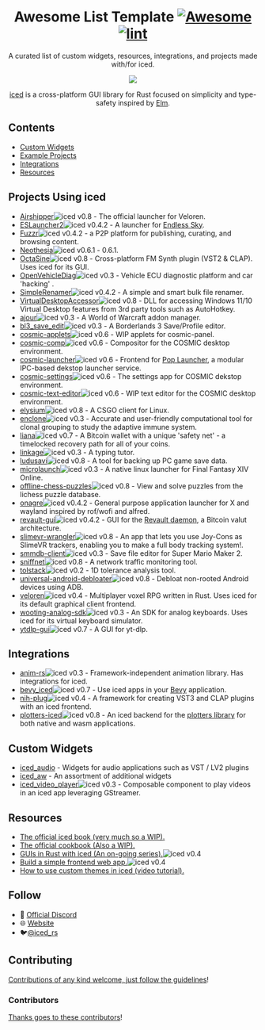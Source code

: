 <div align="center">

<!-- title -->

<!--lint ignore no-dead-urls-->

# Awesome List Template [![Awesome](https://awesome.re/badge.svg)](https://awesome.re) [![lint](https://github.com/emann/awesome-iced/actions/workflows/lint.yaml/badge.svg)](https://github.com/emann/awesome-iced/actions/workflows/lint.yaml)

<!-- subtitle -->

A curated list of custom widgets, resources, integrations, and projects made with/for iced.

<!-- image -->

<a href="https://github.com/iced-rs/iced" target="_blank" rel="noopener noreferrer">
  <img src="https://raw.githubusercontent.com/iced-rs/iced/8f14b448d263a2cfd03a998b1d54c21e33d58980/docs/logo.svg" />
</a>

<!-- description -->

[iced](https://github.com/iced-rs/iced) is a cross-platform GUI library for Rust focused on simplicity and type-safety inspired by [Elm](https://elm-lang.org/).

</div>

<!-- TOC -->

## Contents

- [Custom Widgets](#custom-widgets)
- [Example Projects](#example-projects)
- [Integrations](#integrations)
- [Resources](#resources)

<!-- CONTENT -->

## Projects Using iced

- [Airshipper](https://github.com/veloren/Airshipper)![iced v0.8](https://img.shields.io/badge/0.8-blue?logo=iced&style=plastic) - The official launcher for Veloren.
- [ESLauncher2](https://github.com/EndlessSkyCommunity/ESLauncher2)![iced v0.4.2](https://img.shields.io/badge/0.4.2-blue?logo=iced&style=plastic) - A launcher for [Endless Sky](https://endless-sky.github.io/).
- [Fuzzr](https://github.com/FuzzrNet/Fuzzr)![iced v0.4.2](https://img.shields.io/badge/0.4.2-blue?logo=iced&style=plastic) - a P2P platform for publishing, curating, and browsing content.
- [Neothesia](https://github.com/PolyMeilex/Neothesia)![iced v0.6.1](https://img.shields.io/badge/0.6.1-blue?logo=iced&style=plastic) - 0.6.1.
- [OctaSine](https://github.com/greatest-ape/OctaSine)![iced v0.8](https://img.shields.io/badge/0.8-blue?logo=iced&style=plastic) - Cross-platform FM Synth plugin (VST2 & CLAP). Uses iced for its GUI.
- [OpenVehicleDiag](https://github.com/rnd-ash/OpenVehicleDiag)![iced v0.3](https://img.shields.io/badge/0.3-blue?logo=iced&style=plastic) - Vehicle ECU diagnostic platform and car 'hacking' .
- [SimpleRenamer](https://github.com/Inspirateur/SimpleRenamer)![iced v0.4.2](https://img.shields.io/badge/0.4.2-blue?logo=iced&style=plastic) - A simple and smart bulk file renamer.
- [VirtualDesktopAccessor](https://github.com/Ciantic/VirtualDesktopAccessor)![iced v0.8](https://img.shields.io/badge/0.8-blue?logo=iced&style=plastic) - DLL for accessing Windows 11/10 Virtual Desktop features from 3rd party tools such as AutoHotkey.
- [ajour](https://github.com/ajour/ajour)![iced v0.3](https://img.shields.io/badge/0.3-blue?logo=iced&style=plastic) - A World of Warcraft addon manager.
- [bl3_save_edit](https://github.com/ZakisM/bl3_save_edit)![iced v0.3](https://img.shields.io/badge/0.3-blue?logo=iced&style=plastic) - A Borderlands 3 Save/Profile editor.
- [cosmic-applets](https://github.com/pop-os/cosmic-applets)![iced v0.6](https://img.shields.io/badge/0.6-blue?logo=iced&style=plastic) - WIP applets for cosmic-panel.
- [cosmic-comp](https://github.com/pop-os/cosmic-comp)![iced v0.6](https://img.shields.io/badge/0.6-blue?logo=iced&style=plastic) - Compositor for the COSMIC desktop environment.
- [cosmic-launcher](https://github.com/pop-os/cosmic-launcher)![iced v0.6](https://img.shields.io/badge/0.6-blue?logo=iced&style=plastic) - Frontend for [Pop Launcher](https://github.com/pop-os/launcher), a modular IPC-based dekstop launcher service.
- [cosmic-settings](https://github.com/pop-os/cosmic-settings)![iced v0.6](https://img.shields.io/badge/0.6-blue?logo=iced&style=plastic) - The settings app for COSMIC dekstop environment.
- [cosmic-text-editor](https://github.com/pop-os/cosmic-text-editor)![iced v0.6](https://img.shields.io/badge/0.6-blue?logo=iced&style=plastic) - WIP text editor for the COSMIC desktop environment.
- [elysium](https://github.com/ka1mari/elysium)![iced v0.8](https://img.shields.io/badge/0.8-blue?logo=iced&style=plastic) - A CSGO client for Linux.
- [enclone](https://github.com/10XGenomics/enclone)![iced v0.3](https://img.shields.io/badge/0.3-blue?logo=iced&style=plastic) - Accurate and user-friendly computational tool for clonal grouping to study the adaptive immune system.
- [liana](https://github.com/wizardsardine/liana)![iced v0.7](https://img.shields.io/badge/0.7-blue?logo=iced&style=plastic) - A Bitcoin wallet with a unique 'safety net' - a timelocked recovery path for all of your coins.
- [linkage](https://github.com/linkage-rs/linkage)![iced v0.3](https://img.shields.io/badge/0.3-blue?logo=iced&style=plastic) - A typing tutor.
- [ludusavi](https://github.com/mtkennerly/ludusavi)![iced v0.8](https://img.shields.io/badge/0.8-blue?logo=iced&style=plastic) - A tool for backing up PC game save data.
- [microlaunch](https://github.com/eorzeatools/microlaunch)![iced v0.3](https://img.shields.io/badge/0.3-blue?logo=iced&style=plastic) - A native linux launcher for Final Fantasy XIV Online.
- [offline-chess-puzzles](https://github.com/brianch/offline-chess-puzzles)![iced v0.8](https://img.shields.io/badge/0.8-blue?logo=iced&style=plastic) - View and solve puzzles from the lichess puzzle database.
- [onagre](https://github.com/oknozor/onagre)![iced v0.4.2](https://img.shields.io/badge/0.4.2-blue?logo=iced&style=plastic) - General purpose application launcher for X and wayland inspired by rof/wofi and alfred.
- [revault-gui](https://github.com/revault/revault-gui)![iced v0.4.2](https://img.shields.io/badge/0.4.2-blue?logo=iced&style=plastic) - GUI for the [Revault daemon](https://github.com/revault/revaultd), a Bitcoin valut architecture.
- [slimevr-wrangler](https://github.com/carl-anders/slimevr-wrangler)![iced v0.8](https://img.shields.io/badge/0.8-blue?logo=iced&style=plastic) - An app that lets you use Joy-Cons as SlimeVR trackers, enabling you to make a full body tracking system!.
- [smmdb-client](https://github.com/Tarnadas/smmdb-client)![iced v0.3](https://img.shields.io/badge/0.3-blue?logo=iced&style=plastic) - Save file editor for Super Mario Maker 2.
- [sniffnet](https://github.com/GyulyVGC/sniffnet)![iced v0.8](https://img.shields.io/badge/0.8-blue?logo=iced&style=plastic) - A network traffic monitoring tool.
- [tolstack](https://github.com/aevyrie/tolstack)![iced v0.2](https://img.shields.io/badge/0.2-blue?logo=iced&style=plastic) - 1D tolerance analysis tool.
- [universal-android-debloater](https://github.com/0x192/universal-android-debloater)![iced v0.8](https://img.shields.io/badge/0.8-blue?logo=iced&style=plastic) - Debloat non-rooted Android devices using ADB.
- [veloren](https://github.com/veloren/veloren)![iced v0.4](https://img.shields.io/badge/0.4-blue?logo=iced&style=plastic) - Multiplayer voxel RPG written in Rust. Uses iced for its default graphical client frontend.
- [wooting-analog-sdk](https://github.com/WootingKb/wooting-analog-sdk)![iced v0.3](https://img.shields.io/badge/0.3-blue?logo=iced&style=plastic) - An SDK for analog keyboards. Uses iced for its virtual keyboard simulator.
- [ytdlp-gui](https://github.com/BKSalman/ytdlp-gui)![iced v0.7](https://img.shields.io/badge/0.7-blue?logo=iced&style=plastic) - A GUI for yt-dlp.

## Integrations

- [anim-rs](https://github.com/Joylei/anim-rs)![iced v0.3](https://img.shields.io/badge/0.3-blue?logo=iced&style=plastic) - Framework-independent animation library. Has integrations for iced.
- [bevy_iced](https://github.com/tasgon/bevy_iced)![iced v0.7](https://img.shields.io/badge/0.7-blue?logo=iced&style=plastic) - Use iced apps in your [Bevy](https://github.com/bevyengine/bevy/) application.
- [nih-plug](https://github.com/robbert-vdh/nih-plug)![iced v0.4](https://img.shields.io/badge/0.4-blue?logo=iced&style=plastic) - A framework for creating VST3 and CLAP plugins with an iced frontend.
- [plotters-iced](https://github.com/Joylei/plotters-iced)![iced v0.8](https://img.shields.io/badge/0.8-blue?logo=iced&style=plastic) - An iced backend for the [plotters library](https://github.com/plotters-rs/plotters) for both native and wasm applications.

## Custom Widgets

- [iced_audio](https://github.com/iced-rs/iced_audio) - Widgets for audio applications such as VST / LV2 plugins
- [iced_aw](https://github.com/iced-rs/iced_aw) - An assortment of additional widgets
- [iced_video_player](https://github.com/jazzfool/iced_video_player)![iced v0.3](https://img.shields.io/badge/0.3-blue?logo=iced&style=plastic) - Composable component to play videos in an iced app leveraging GStreamer.


## Resources

- [The official iced book (very much so a WIP).](https://book.iced.rs/)
- [The official cookbook (Also a WIP).](https://github.com/iced-rs/cookbook)
- [GUIs in Rust with iced (An on-going series).](https://nikolish.in/gs-with-iced-1)![iced v0.4](https://img.shields.io/badge/0.4-blue?logo=iced&style=plastic)
- [Build a simple frontend web app.](https://blog.logrocket.com/iced-rs-tutorial-rust-frontend-web-app/)![iced v0.4](https://img.shields.io/badge/0.4-blue?logo=iced&style=plastic)
- [How to use custom themes in iced (video tutorial).](https://www.youtube.com/watch?v=Bl02RY3FXJU)

<!-- END CONTENT -->

## Follow

- 🥶 [Official Discord](https://discord.gg/3xZJ65GAhd)
- 🌐 [Website](https://iced.rs/)
- 🐦[@iced_rs](https://twitter.com/iced_rs?lang=en)

## Contributing

[Contributions of any kind welcome, just follow the guidelines](contributing.md)!

### Contributors

[Thanks goes to these contributors](https://github.com/emann/awesome-iced/graphs/contributors)!
